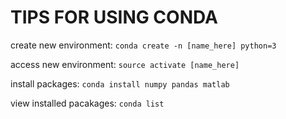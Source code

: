 # TIPS FOR USING CONDA

create new environment: `conda create -n [name_here] python=3`

access new environment: `source activate [name_here]`

install packages: `conda install numpy pandas matlab`

view installed pacakages: `conda list`
